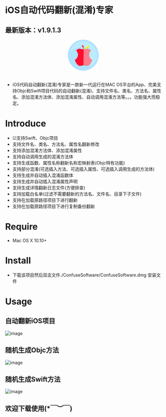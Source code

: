 # iOS自动代码翻新(混淆)专家   

## 最新版本：v1.9.1.3

<div align=center><img src="https://github.com/netyouli/WHC_ConfuseSoftware/blob/master/ConfuseSoftware/logo.png" width = "100" height = "100"/></div></br>


-  iOS代码自动翻新(混淆)专家是一款新一代运行在MAC OS平台的App、完美支持Objc和Swift项目代码的自动翻新(混淆)、支持文件名、类名、方法名、属性名、添加混淆方法体、添加混淆属性、自动调用混淆方法等。。。功能强大而稳定。


Introduce
==============
-  ☑支持Swift、Objc项目
-  支持文件名、类名、方法名、属性名翻新修改
-  支持添加混淆方法体、添加混淆属性
-  支持自动调用生成的混淆方法体
-  支持生成函数、属性名称翻新名称宏映射表(Objc特有功能)
-  支持部分混淆(可选插入方法、可选插入属性、可选插入调用生成的方法体)
-  支持生成并自动插入混淆函数体
-  支持生成并自动插入混淆属性声明
-  支持生成详情翻新日志文件(方便排查)
-  支持加载白名单(过滤不需要翻新的方法名、文件名、目录下子文件)
-  支持在加载原路径项目下进行翻新
-  支持在加载原路径项目下进行复制备份翻新

Require
==============
* Mac OS X 10.10+

Install
==============
* 下载该项目然后双击文件./ConfuseSoftware/ConfuseSoftware.dmg 安装文件

Usage
==============

## 自动翻新iOS项目
![image](https://github.com/netyouli/WHC_ConfuseSoftware/blob/master/ConfuseSoftware/翻新1.png)

## 随机生成Objc方法
![image](https://github.com/netyouli/WHC_ConfuseSoftware/blob/master/ConfuseSoftware/翻新3.png)

## 随机生成Swift方法
![image](https://github.com/netyouli/WHC_ConfuseSoftware/blob/master/ConfuseSoftware/翻新2.png)



## 欢迎下载使用(*￣︶￣)